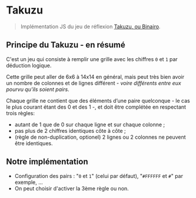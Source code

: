 # Takuzu

> Implémentation JS du jeu de réflexion [Takuzu, ou Binairo](https://fr.wikipedia.org/wiki/Takuzu).

## Principe du Takuzu - en résumé

C'est un jeu qui consiste à remplir une grille avec les chiffres `0` et `1` par déduction logique.

Cette grille peut aller de 6x6 à 14x14 en général, mais peut très bien avoir un nombre de colonnes et de lignes différent - *voire différents entre eux pourvu qu'ils soient pairs*.

Chaque grille ne contient que des éléments d’une paire quelconque - le cas le plus courant étant des 0 et des 1 -, et doit être complétée en respectant trois règles:

- autant de 1 que de 0 sur chaque ligne et sur chaque colonne ;
- pas plus de 2 chiffres identiques côte à côte ;
- (règle de non-duplication, optionel) 2 lignes ou 2 colonnes ne peuvent être identiques.

## Notre implémentation

- Configuration des pairs : "`0` et `1`" (celui par défaut), "`#FFFFFF` et `#`" par exemple, ...
- On peut choisir d'activer la 3ème règle ou non.
